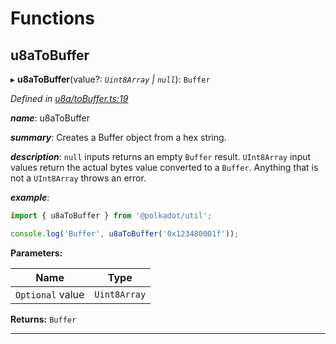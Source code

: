

# Functions

<a id="u8atobuffer"></a>

##  u8aToBuffer

▸ **u8aToBuffer**(value?: *`Uint8Array` | `null`*): `Buffer`

*Defined in [u8a/toBuffer.ts:19](https://github.com/polkadot-js/common/blob/dd77c3c/packages/util/src/u8a/toBuffer.ts#L19)*

*__name__*: u8aToBuffer

*__summary__*: Creates a Buffer object from a hex string.

*__description__*: `null` inputs returns an empty `Buffer` result. `UInt8Array` input values return the actual bytes value converted to a `Buffer`. Anything that is not a `UInt8Array` throws an error.

*__example__*:   

```javascript
import { u8aToBuffer } from '@polkadot/util';

console.log('Buffer', u8aToBuffer('0x123480001f'));
```

**Parameters:**

| Name | Type |
| ------ | ------ |
| `Optional` value | `Uint8Array` | `null` |

**Returns:** `Buffer`

___

